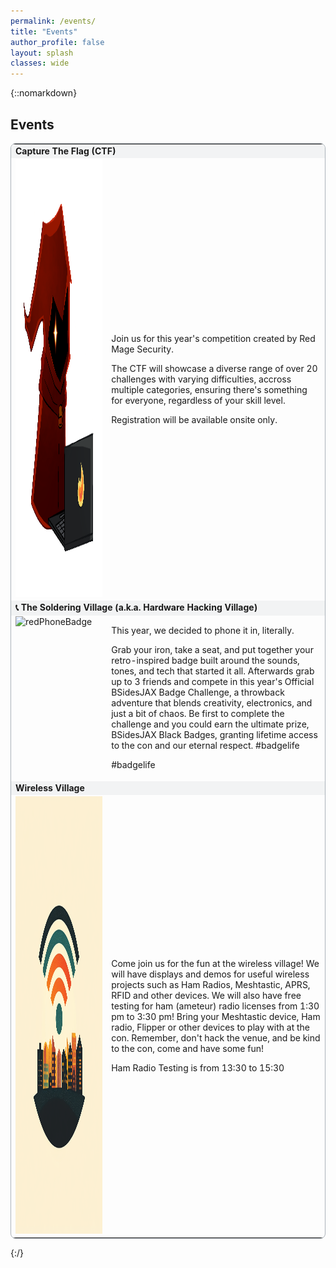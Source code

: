 ```yaml
---
permalink: /events/
title: "Events"
author_profile: false
layout: splash
classes: wide
---
```


{::nomarkdown}
<h2>Events</h2>
<table style="width:100%; border-style:solid; border-color:#ABB2B9; border-width:thin; border-radius: 8px;">
    <tr>
        <td colspan="2" style='background-color:#F2F3F4; font-weight:700;' id='E1'>Capture The Flag (CTF)</td>
    </tr>
    <tr>
        <td style="vertical-align:top;"><img src="../assets/images/events/redmagesec_flame.png" alt="Ember the Red Mage" width="500" height="700"></td>
        <td>
            <p>Join us for this year's competition created by Red Mage Security.</p>
            <p>The CTF will showcase a diverse range of over 20 challenges with varying difficulties, accross multiple categories, ensuring there's something for everyone, regardless of your skill level.</P>
            <p>Registration will be available onsite only. </p>
        </td>
    </tr>
    <!--//
    <tr>
        <td colspan="2" style='background-color:#F2F3F4; font-weight:700;' id='E2'>Lockpick Village</td>
    </tr>
    <tr>
        <td style="vertical-align:top;"><img src="../assets/images/foxpick.jpg" alt="Fox Pick" width="500" height="700"></td>
        <td>
            <p> Ready to test your skills? The Lockpick Village is your playground. Learn from the pros at <a href="https://twitter.com/fox_pick">@Fox_Pick</a>, try your luck at various locks, and discover the secrets behind physical security. It's a fun and informative way to bolster your security expertise."Here you could learn how to pick locks and participate in fun contests.</p>
        </td>
    </tr>
    -->
    <tr>
        <td colspan="2" style='background-color:#F2F3F4; font-weight:700;' id='E3'>📞 The Soldering Village (a.k.a. Hardware Hacking Village)</td>
    </tr>
    <tr>
        <td style="vertical-align:top;"><img src="../assets/images/events/redPhoneBadge.png" alt="redPhoneBadge" width="500" height="700"></td>
        <td>
            <p>This year, we decided to phone it in, literally.</p>
            <p>Grab your iron, take a seat, and put together your retro-inspired badge built around the sounds, tones, and tech that started it all. Afterwards grab up to 3 friends and compete in this year's Official BSidesJAX Badge Challenge, a throwback adventure that blends creativity, electronics, and just a bit of chaos. Be first to complete the challenge and you could earn the ultimate prize, BSidesJAX Black Badges, granting lifetime access to the con and our eternal respect. #badgelife</p>
            <p>#badgelife</p>
        </td>
    </tr>
    <tr>
        <td colspan="2" style='background-color:#F2F3F4; font-weight:700;' id='E4'>Wireless Village</td>
    </tr>
    <tr>
        <td style="vertical-align:top;"><img src="../assets/images/events/wvillage.png" alt="Wireless Village" width="500" height="700"></td>
        <td>
            <p>Come join us for the fun at the wireless village!  We will have displays and demos for useful wireless projects such as Ham Radios, Meshtastic, APRS, RFID and other devices.  We will also have free testing for ham (ameteur) radio licenses from 1:30 pm to 3:30 pm!  Bring your Meshtastic device, Ham radio, Flipper or other devices to play with at the con.  Remember, don't hack the venue, and be kind to the con, come and have some fun!</p>
            <p>Ham Radio Testing is from 13:30 to 15:30</p>
        </td>
    </tr>
</table>


{:/}